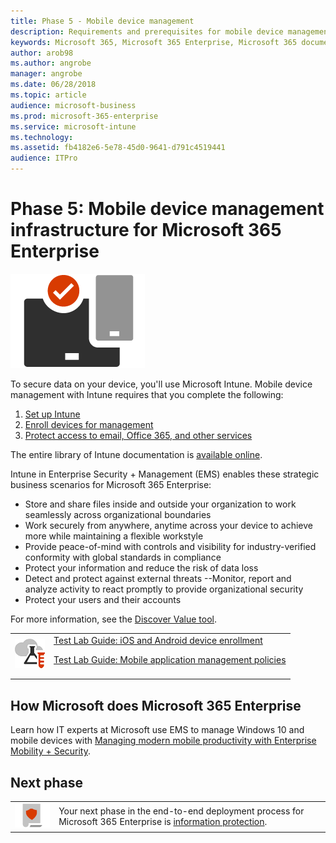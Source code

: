 ```yaml
---
title: Phase 5 - Mobile device management 
description: Requirements and prerequisites for mobile device management with Microsoft 365 Enterprise. 
keywords: Microsoft 365, Microsoft 365 Enterprise, Microsoft 365 documentation, mobile device management
author: arob98 
ms.author: angrobe 
manager: angrobe 
ms.date: 06/28/2018 
ms.topic: article 
audience: microsoft-business
ms.prod: microsoft-365-enterprise
ms.service: microsoft-intune 
ms.technology: 
ms.assetid: fb4182e6-5e78-45d0-9641-d791c4519441
audience: ITPro
---
```


# Phase 5: Mobile device management infrastructure for Microsoft 365 Enterprise

![](./media/deploy-foundation-infrastructure/mobiledevicemgmt_icon.png)

To secure data on your device, you'll use Microsoft Intune. Mobile device management with Intune requires that you complete the following:

1. [Set up Intune](https://docs.microsoft.com/intune/setup-steps)
2. [Enroll devices for management](https://docs.microsoft.com/intune/windows-enroll)
3. [Protect access to email, Office 365, and other services](https://docs.microsoft.com/intune-classic/deploy-use/restrict-access-to-email-and-o365-services-with-microsoft-intune)

The entire library of Intune documentation is [available online](https://docs.microsoft.com/intune).

Intune in Enterprise Security + Management (EMS) enables these strategic business scenarios for Microsoft 365 Enterprise:

- Store and share files inside and outside your organization to work seamlessly across organizational boundaries
- Work securely from anywhere, anytime across your device to achieve more while maintaining a flexible workstyle
- Provide peace-of-mind with controls and visibility for industry-verified conformity with global standards in compliance
- Protect your information and reduce the risk of data loss
- Detect and protect against external threats --Monitor, report and analyze activity to react promptly to provide organizational security
- Protect your users and their accounts

For more information, see the [Discover Value tool](https://online.valuediscoveryworkshop.com/). 

|||
|:-------|:-----|
|![Test Lab Guides for the Microsoft cloud](media/m365-enterprise-test-lab-guides/cloud-tlg-icon-small.png)| [Test Lab Guide: iOS and Android device enrollment](enroll-ios-and-android-devices-in-your-microsoft-enterprise-365-dev-test-environ.md)<P> [Test Lab Guide: Mobile application management policies](mam-policies-for-your-microsoft-365-enterprise-dev-test-environment.md) |
|||


## How Microsoft does Microsoft 365 Enterprise

Learn how IT experts at Microsoft use EMS to manage Windows 10 and mobile devices with [Managing modern mobile productivity with Enterprise Mobility + Security](https://www.microsoft.com/itshowcase/Article/Content/972/Managing-modern-mobile-productivity-with-Enterprise-Mobility--Security).



## Next phase

|||
|:-------|:-----|
|![](./media/deploy-foundation-infrastructure/infoprotection_icon-small.png)| Your next phase in the end-to-end deployment process for Microsoft 365 Enterprise is [information protection](infoprotect-infrastructure.md). |

